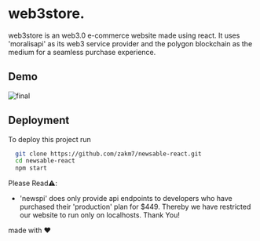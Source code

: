 
# web3store.

web3store is an web3.0 e-commerce website made using react. It uses 'moralisapi' as its web3 service provider and the polygon blockchain as the medium for a seamless purchase experience.




## Demo

![final](https://user-images.githubusercontent.com/73174780/194040530-dc1fc137-fd60-4e20-a1c5-edc4d25d138c.gif)

## Deployment

To deploy this project run

```bash
  git clone https://github.com/zakm7/newsable-react.git
  cd newsable-react
  npm start
```

Please Read⚠️:
- 'newspi' does only provide api endpoints to developers who have purchased their 'production' plan for $449. Thereby we have restricted our website to run only on localhosts. Thank You!


made with ❤️

